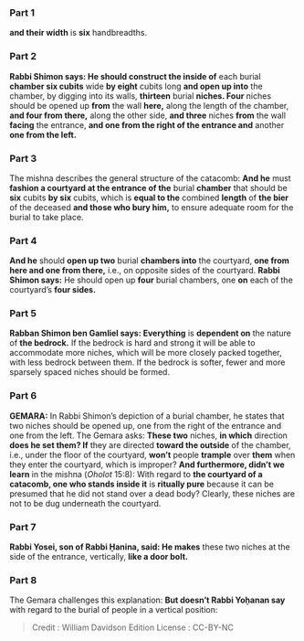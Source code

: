 
### Part 1
<b>and their width</b> is <b>six</b> handbreadths.

### Part 2
<b>Rabbi Shimon says: He should construct the inside of</b> each burial <b>chamber six cubits</b> wide <b>by eight</b> cubits long <b>and open up into</b> the chamber, by digging into its walls, <b>thirteen</b> burial <b>niches. Four</b> niches should be opened up <b>from</b> the wall <b>here,</b> along the length of the chamber, <b>and four from there,</b> along the other side, <b>and three</b> niches <b>from</b> the wall <b>facing</b> the entrance, <b>and one from the right of the entrance and</b> another <b>one from the left.</b>

### Part 3
The mishna describes the general structure of the catacomb: <b>And he</b> must <b>fashion a courtyard at the entrance of the</b> burial <b>chamber</b> that should be <b>six</b> cubits <b>by six</b> cubits, which is <b>equal to the</b> combined <b>length</b> of <b>the bier</b> of the deceased <b>and those who bury him,</b> to ensure adequate room for the burial to take place.

### Part 4
<b>And he</b> should <b>open up two</b> burial <b>chambers into</b> the courtyard, <b>one from here and one from there,</b> i.e., on opposite sides of the courtyard. <b>Rabbi Shimon says:</b> He should open up <b>four</b> burial chambers, one <b>on</b> each of the courtyard’s <b>four sides.</b>

### Part 5
<b>Rabban Shimon ben Gamliel says: Everything</b> is <b>dependent on</b> the nature of <b>the bedrock.</b> If the bedrock is hard and strong it will be able to accommodate more niches, which will be more closely packed together, with less bedrock between them. If the bedrock is softer, fewer and more sparsely spaced niches should be formed.

### Part 6
<strong>GEMARA:</strong> In Rabbi Shimon’s depiction of a burial chamber, he states that two niches should be opened up, one from the right of the entrance and one from the left. The Gemara asks: <b>These two</b> niches, <b>in which</b> direction <b>does he set them? If</b> they are directed <b>toward the outside</b> of the chamber, i.e., under the floor of the courtyard, <b>won’t</b> people <b>trample</b> over <b>them</b> when they enter the courtyard, which is improper? <b>And furthermore, didn’t we learn</b> in the mishna (<i>Oholot</i> 15:8): With regard to <b>the courtyard of a catacomb, one who stands inside it</b> is <b>ritually pure</b> because it can be presumed that he did not stand over a dead body? Clearly, these niches are not to be dug underneath the courtyard.

### Part 7
<b>Rabbi Yosei, son of Rabbi Ḥanina, said: He makes</b> these two niches at the side of the entrance, vertically, <b>like a door bolt.</b>

### Part 8
The Gemara challenges this explanation: <b>But doesn’t Rabbi Yoḥanan say</b> with regard to the burial of people in a vertical position:

>Credit : William Davidson Edition
>License : CC-BY-NC